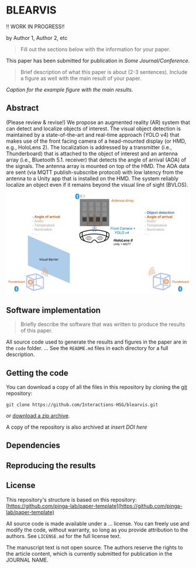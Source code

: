 # BLEARVIS

‼️ WORK IN PROGRESS‼️

by
Author 1,
Author 2,
etc

> 

> Fill out the sections below with the information for your paper.

This paper has been submitted for publication in *Some Journal/Conference*.

> Brief description of what this paper is about (2-3 sentences). Include a
> figure as well with the main result of your paper.



*Caption for the example figure with the main results.*


## Abstract
(Please review & revise!)
We propose an augmented reality (AR) system that can detect and localize objects of interest. The visual object detection is maintained by a state-of-the-art and real-time approach (YOLO v4) that makes use of the front facing camera of a head-mounted display (or HMD, e.g., HoloLens 2). The localization is addressed by a transmitter (i.e., Thunderboard) that is attached to the object of interest and an antenna array (i.e., Bluetooth 5.1. receiver) that detects the angle of arrival (AOA) of the signals. The antenna array is mounted on top of the HMD. The AOA data are sent (via MQTT publish-subscribe protocol) with low latency from the antenna to a Unity app that is installed on the HMD. The system reliably localize an object even if it remains beyond the visual line of sight (BVLOS). 

![Components](Components.png)

## Software implementation

> Briefly describe the software that was written to produce the results of this
> paper.

All source code used to generate the results and figures in the paper are in
the `code` folder.
...
See the `README.md` files in each directory for a full description.


## Getting the code

You can download a copy of all the files in this repository by cloning the
[git](https://git-scm.com/) repository:

    git clone https://github.com/Interactions-HSG/blearvis.git

or [download a zip archive](https://github.com/Interactions-HSG/blearvis/archive/master.zip).

A copy of the repository is also archived at *insert DOI here*


## Dependencies




## Reproducing the results




## License

This repository's structure is based on this repository: [https://github.com/pinga-lab/paper-template](https://github.com/pinga-lab/paper-template)

All source code is made available under a ... license. You can freely
use and modify the code, without warranty, so long as you provide attribution
to the authors. See `LICENSE.md` for the full license text.

The manuscript text is not open source. The authors reserve the rights to the
article content, which is currently submitted for publication in the
JOURNAL NAME.
